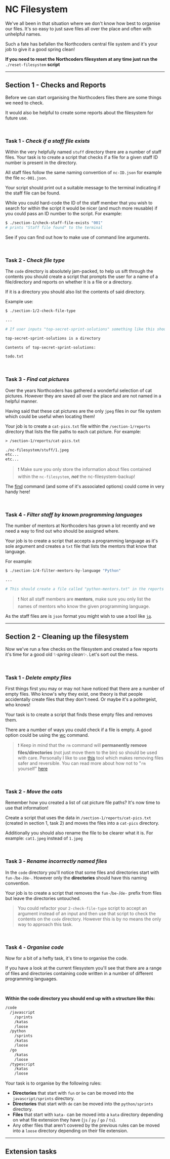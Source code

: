 # NC Filesystem

We've all been in that situation where we don't know how best to organise our files. It's so easy to just save files all over the place and often with unhelpful names.

Such a fate has befallen the Northcoders central file system and it's your job to give it a good spring clean!

**If you need to reset the Northcoders filesystem at any time just run the** `./reset-filesystem` **script**

---

## **Section 1 - Checks and Reports**

Before we can start organising the Northcoders files there are some things we need to check.

It would also be helpful to create some reports about the filesystem for future use.

</br>

### **Task 1** - _Check if a staff file exists_

Within the very helpfully named `stuff` directory there are a number of staff files. Your task is to create a script that checks if a file for a given staff ID number is present in the directory.

All staff files follow the same naming convention of `nc-ID.json` for example the file `nc-001.json`.

Your script should print out a suitable message to the terminal indicating if the staff file can be found.

While you could hard-code the ID of the staff member that you wish to search for within the script it would be nicer (and much more reusable) if you could pass an ID number to the script. For example:

```sh
$ ./section-1/check-staff-file-exists "001"
# prints "Staff file found" to the terminal
```

See if you can find out how to make use of command line arguments.

</br>

### **Task 2** - _Check file type_

The `code` directory is absolutely jam-packed, to help us sift through the contents you should create a script that prompts the user for a name of a file/directory and reports on whether it is a file or a directory.

If it is a directory you should also list the contents of said directory.

Example use:

```sh
$ ./section-1/2-check-file-type

...

# If user inputs "top-secret-sprint-solutions" something like this shoult be printed to the terminal:

top-secret-sprint-solutions is a directory

Contents of top-secret-sprint-solutions:

todo.txt
```

</br>

### **Task 3** - _Find cat pictures_

Over the years Northcoders has gathered a wonderful selection of cat pictures. However they are saved all over the place and are not named in a helpful manner.

Having said that these cat pictures are the only `jpeg` files in our file system which could be useful when locating them!

Your job is to create a `cat-pics.txt` file within the `/section-1/reports` directory that lists the file paths to each cat picture. For example:

```txt
> /section-1/reports/cat-pics.txt

./nc-filesystem/stuff/1.jpeg
etc...
etc...
```

> ❗ Make sure you only store the information about files contained within the `nc-filesystem`, **_not_** the nc-filesystem-backup!

The [find](https://manned.org/find) command (and some of it's associated options) could come in very handy here!

</br>

### **Task 4** - _Filter staff by known programming languages_

The number of mentors at Northcoders has grown a lot recently and we need a way to find out who should be assigned where.

Your job is to create a script that accepts a programming language as it's sole argument and creates a `txt` file that lists the mentors that know that language.

For example:

```sh
$ ./section-1/4-filter-mentors-by-language "Python"

...

# This should create a file called "python-mentors.txt" in the reports directory which contains the names of all the mentors that know python
```

> ❗ Not all staff members are **mentors**, make sure you only list the names of mentors who know the given programming language.

As the staff files are is `json` format you might wish to use a tool like [`jq`](https://stedolan.github.io/jq/).
</br>

---

## **Section 2 - Cleaning up the filesystem**

Now we've run a few checks on the filesystem and created a few reports it's time for a good old ✨*spring clean*✨. Let's sort out the mess.

</br>

### **Task 1** - _Delete empty files_

First things first you may or may not have noticed that there are a number of empty files. Who know's why they exist, one theory is that people accidentally create files that they don't need. Or maybe it's a poltergeist, who knows!

Your task is to create a script that finds these empty files and removes them.

There are a number of ways you could check if a file is empty. A good option could be using the [wc](https://manned.org/wc.1) command.

> ❗ Keep in mind that the `rm` command will **permanently remove files/directories** (not just move them to the bin) so should be used with care. Personally I like to use [this](https://github.com/sindresorhus/trash-cli) tool which makes removing files safer and reversible. You can read more about how not to "`rm` yourself" [here](https://github.com/sindresorhus/guides/blob/main/how-not-to-rm-yourself.md#safeguard-rm)

</br>

### **Task 2** - _Move the cats_

Remember how you created a list of cat picture file paths? It's now time to use that information!

Create a script that uses the data in `/section-1/reports/cat-pics.txt` (created in section 1, task 2) and moves the files into a `cat-pics` directory.

Additionally you should also rename the file to be clearer what it is. For example: `cat1.jpeg` instead of `1.jpeg`

</br>

### **Task 3** - _Rename incorrectly named files_

In the `code` directory you'll notice that some files and directories start with `fun-`/`be-`/`de-`. However only the **directories** should have this naming convention.

Your job is to create a script that removes the `fun-`/`be-`/`de-` prefix from files but leave the directories untouched.

> You could refactor your `2-check-file-type` script to accept an argument instead of an input and then use that script to check the contents on the `code` directory. However this is by no means the only way to approach this task.

</br>

### **Task 4** - _Organise code_

Now for a bit of a hefty task, it's time to organise the code.

If you have a look at the current filesystem you'll see that there are a range of files and directories containing code written in a number of different programming languages.

</br>

**Within the code directory you should end up with a structure like this:**

```txt
/code
  /javascript
    /sprints
    /katas
    /loose
  /python
    /sprints
    /katas
    /loose
  /go
    /katas
    /loose
  /typescript
    /katas
    /loose
```

Your task is to organise by the following rules:

- **Directories** that start with `fun` or `be` can be moved into the `javascript/sprints` directory.
- **Directories** that start with `de` can be moved into the `python/sprints` directory.
- **Files** that start with `kata-` can be moved into a `kata` directory depending on what file extension they have (`js` / `py` / `go` / `ts`).
- Any other files that aren't covered by the previous rules can be moved into a `loose` directory depending on their file extension.

---

## Extension tasks
